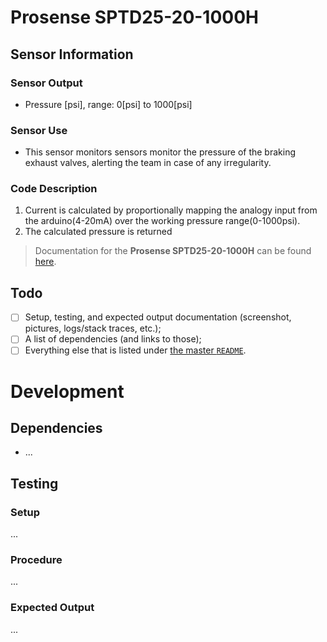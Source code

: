 # Prosense SPTD25-20-1000H

## Sensor Information

### Sensor Output
- Pressure [psi], range: 0[psi] to 1000[psi]

### Sensor Use
- This sensor monitors  sensors monitor the pressure of the braking exhaust valves, alerting the team in case of any irregularity. 

### Code Description
1. Current is calculated by proportionally mapping the analogy input from the arduino(4-20mA) over the working pressure range(0-1000psi).
2. The calculated pressure is returned

> Documentation for the **Prosense SPTD25-20-1000H** can be found [here](https://drive.google.com/drive/folders/1EkZwqgAUyYnO-Kqhqh3_qg_aGwrfWLpe?usp=sharing).


## Todo

- [ ] Setup, testing, and expected output documentation (screenshot, pictures, logs/stack traces, etc.);
- [ ] A list of dependencies (and links to those);
- [ ] Everything else that is listed under [the master `README`](../README.md).

# Development

## Dependencies

- ...

## Testing

### Setup

...

### Procedure

...

### Expected Output

...
